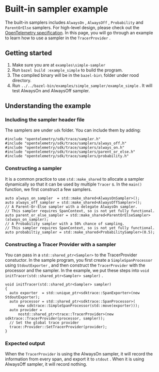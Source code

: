 # Built-in sampler example

The built-in samplers includes `AlwaysOn` , `AlwaysOff` , `Probability` and `ParentOrElse` samplers. For high-level design, please check out the [OpenTelemetry specification](https://github.com/open-telemetry/opentelemetry-specification/blob/master/specification/trace/sdk.md#built-in-samplers). In this page, you will go through an example to learn how to use a sampler in the `TracerProvider` .

## Getting started

1. Make sure you are at `examples\simple-sampler`
2. Run `bazel build :example_simple` to build the program.
3. The compiled binary will be in the `bazel-bin\` folder under rood directory. 
4. Run `../../bazel-bin/examples/simple_sampler/example_simple` . It will test AlwaysOn and AlwaysOff sampler.

## Understanding the example

### Including the sampler header file

The samplers are under `sdk` folder. You can include them by adding:

``` 
#include "opentelemetry/sdk/trace/sampler.h"
#include "opentelemetry/sdk/trace/samplers/always_off.h"
#include "opentelemetry/sdk/trace/samplers/always_on.h"
#include "opentelemetry/sdk/trace/samplers/parent_or_else.h"
#include "opentelemetry/sdk/trace/samplers/probability.h"
```

### Constructing a sampler

It is a common practice to use `std::make_shared` to allocate a sampler dynamically so that it can be used by multiple `Tracer` s. In the `main()` function, we first construct a few samplers. 

``` 
auto always_on_sampler  = std::make_shared<AlwaysOnSampler>();
auto always_off_sampler = std::make_shared<AlwaysOffSampler>();
// A Parent-Or-Else sampler with a delegate AlwaysOn sampler.
// This sampler requires SpanContext, so is not yet fully functional.
auto parent_or_else_sampler = std::make_shared<ParentOrElseSampler>(always_on_sampler);
// A Probability sampler with a 50% chance of sampling.
// This sampler requires SpanContext, so is not yet fully functional.
auto probabiltiy_sampler = std::make_shared<ProbabilitySampler>(0.5);
```

### Constructing a Tracer Provider with a sampler

You can pass in a `std::shared_ptr<Sampler>` to the TracerProvider constuctor. In the sample program, you first create a `SimpleSpanProcessor` using `StdoutExporter` , and then construct the `TracerProvider` with the processor and the sampler. In the example, we put these steps into `void initTracer(std::shared_ptr<Sampler> sampler)` .

``` 
void initTracer(std::shared_ptr<Sampler> sampler)
{
  auto exporter  = std::unique_ptr<sdktrace::SpanExporter>(new StdoutExporter);
  auto processor = std::shared_ptr<sdktrace::SpanProcessor>(
      new sdktrace::SimpleSpanProcessor(std::move(exporter)));
  auto provider =
      nostd::shared_ptr<trace::TracerProvider>(new sdktrace::TracerProvider(processor, sampler));
  // Set the global trace provider
  trace::Provider::SetTracerProvider(provider);
}
```

### Expected output

When the `TracerProvider` is using the AlwaysOn sampler, it will record the information from every span, and export it to `stdout` . When it is using AlwaysOff sampler, it will record nothing.  
